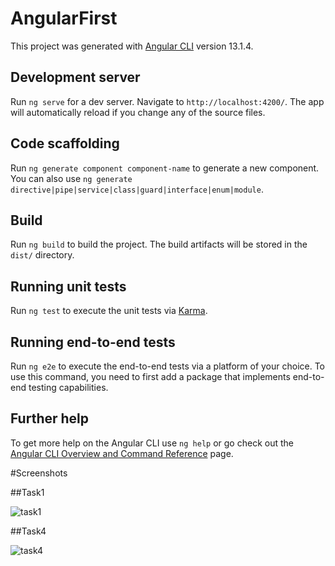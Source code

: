 # AngularFirst

This project was generated with [Angular CLI](https://github.com/angular/angular-cli) version 13.1.4.

## Development server

Run `ng serve` for a dev server. Navigate to `http://localhost:4200/`. The app will automatically reload if you change any of the source files.

## Code scaffolding

Run `ng generate component component-name` to generate a new component. You can also use `ng generate directive|pipe|service|class|guard|interface|enum|module`.

## Build

Run `ng build` to build the project. The build artifacts will be stored in the `dist/` directory.

## Running unit tests

Run `ng test` to execute the unit tests via [Karma](https://karma-runner.github.io).

## Running end-to-end tests

Run `ng e2e` to execute the end-to-end tests via a platform of your choice. To use this command, you need to first add a package that implements end-to-end testing capabilities.

## Further help

To get more help on the Angular CLI use `ng help` or go check out the [Angular CLI Overview and Command Reference](https://angular.io/cli) page.


#Screenshots

##Task1

![task1](https://user-images.githubusercontent.com/62663732/162977141-3cbdfb0f-0589-401a-9bde-6a77080ff6c3.jpeg)


##Task4

![task4](https://user-images.githubusercontent.com/62663732/162977168-49d298c9-7d8e-4f55-83d6-1225c6c176d8.jpeg)
